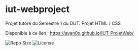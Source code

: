 # iut-webproject

Projet tutoré du Semestre 1 du DUT.
Projet HTML / CSS

Disponible à ce lien : <https://avan0x.github.io/IUT-ProjetWeb/>

![Repo Size](https://img.shields.io/github/repo-size/avan0x/IUT-ProjetWeb?logo=github)
![License](https://img.shields.io/github/license/avan0x/IUT-ProjetWeb?logo=github)
